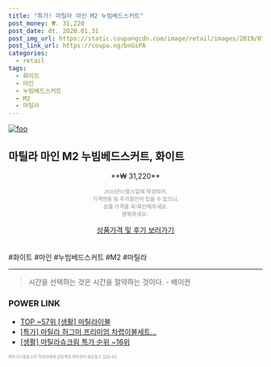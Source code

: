 ```yaml
--- 
title: "특가! 마틸라 마인 M2 누빔베드스커트" 
post_money: ₩. 31,220 
post_date: dt. 2020.01.31 
post_img_url: https://static.coupangcdn.com/image/retail/images/2019/07/10/12/0/a78b391e-5e2d-4905-9052-fdf84b75ee29.jpg 
post_link_url: https://coupa.ng/bnGsPA 
categories: 
  - retail 
tags: 
  - 화이트 
  - 마인 
  - 누빔베드스커트 
  - M2 
  - 마틸라 
--- 
```

[![foo](https://static.coupangcdn.com/image/retail/images/2019/07/10/12/0/a78b391e-5e2d-4905-9052-fdf84b75ee29.jpg)](https://coupa.ng/bnGsPA) 

## 마틸라 마인 M2 누빔베드스커트, 화이트 
<p style="text-align: center;">**₩ 31,220**</p> 
<p style="text-align: center;"><span style="color: #898c8f; font-family: Georgia,Times,serif; font-size: 0.75em;">2020년01월31일에 작성되어, <br>가격변동 및 추가할인이 있을 수 있으니,<br> 상품 가격을 꼭!확인해주세요.<br>행복하세요~</span> 
</p>	 
<div markdown="0" style="text-align: center;"><a href="https://coupa.ng/bnGsPA" class="btn btn--success">상품가격 및 후기 보러가기</a></div> 
<br><br> 
  #화이트 #마인 #누빔베드스커트 #M2 #마틸라 
<hr> 

> 시간을 선택하는 것은 시간을 절약하는 것이다. - 베이컨 


### POWER LINK

* <a href="https://blog.naver.com/fasyy4321/221776206151" target="_blank"> TOP ~57위 [생활] 마틸라이불</a>
* <a href="https://blog.naver.com/sakai111/221787056230" target="_blank">[특가] 마틸라 허그미 프리미엄 차렵이불세트...</a>
* <a href="https://blog.naver.com/sakai111/221790863881" target="_blank"> [생활] 마틸라슈크림 특가 순위 ~16위</a>

<span style="color: #898c8f; font-family: Georgia,Times,serif; font-size: 0.55em;">파트너스활동으로 작성자에게 일정액의 커미션이 제공될수 있습니다.</span> 
